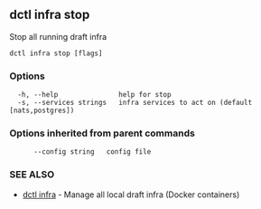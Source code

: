 ## dctl infra stop

Stop all running draft infra

```
dctl infra stop [flags]
```

### Options

```
  -h, --help               help for stop
  -s, --services strings   infra services to act on (default [nats,postgres])
```

### Options inherited from parent commands

```
      --config string   config file
```

### SEE ALSO

* [dctl infra](dctl_infra.md)	 - Manage all local draft infra (Docker containers)


